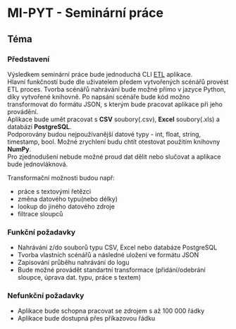 # MI-PYT - Seminární práce

## Téma
### Představení
Výsledkem seminární práce bude jednoduchá CLI [ETL](https://en.wikipedia.org/wiki/Extract,_transform,_load) aplikace.   
Hlavní funkčností bude dle uživatelem předem vytvořených scénářů provést ETL proces. Tvorba scénářů nahrávání bude možné přímo v jazyce Python, díky vytvořené knihovně. Po napsání scénáře bude kód možno transformovat do formátu JSON, s kterým bude pracovat aplikace při jeho provádění.  
Aplikace bude umět pracovat s **CSV** soubory(.csv), **Excel** soubory(.xls) a databází **PostgreSQL**.   
Podporovány budou nejpoužívanější datové typy - int, float, string, timestamp, bool. Možné zrychlení budu chtít otestovat použitím knihovny **NumPy**.   
Pro zjednodušení nebude možné proud dat dělit nebo slučovat a aplikace bude jednovláknová. 
    
Transformační možnosti budou např:
* práce s textovými řetězci
* změna datového typu(nebo délky)
* lookup do jiného datového zdroje
* filtrace sloupců


### Funkční požadavky
* Nahrávání z/do souborů typu CSV, Excel nebo databáze PostgreSQL
* Tvorba vlastních scénářů a následné uložení ve formátu JSON
* Zapisování průběhu nahrávání do logu
* Bude možné provádět standartní transformace (přidání/odebrání sloupce, úprava dat. typu, práce s textem)

### Nefunkční požadavky
* Aplikace bude schopna pracovat se zdrojem s až 100 000 řádky
* Aplikace bude dostupná přes příkazovou řádku



